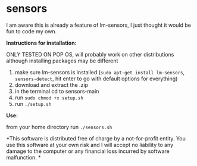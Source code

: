 # sensors

I am aware this is already a feature of lm-sensors, I just thought it would be fun to code my own.

**Instructions for installation:**

ONLY TESTED ON POP OS, will probably work on other distributions although installing packages may be different
1) make sure lm-sensors is installed (`sudo apt-get install lm-sensors`, `sensors-detect`, hit enter to go with default options for everything)
2) download and extract the .zip
3) in the terminal cd to sensors-main
4) run `sudo chmod +x setup.sh`
5) run `./setup.sh`

**Use:**

from your home directory run `./sensors.sh`


*This software is distributed free of charge by a not-for-profit entity. You use this software at your own risk and I will accept no liability to any damage to the computer or any financial loss incurred by software malfunction.
*

